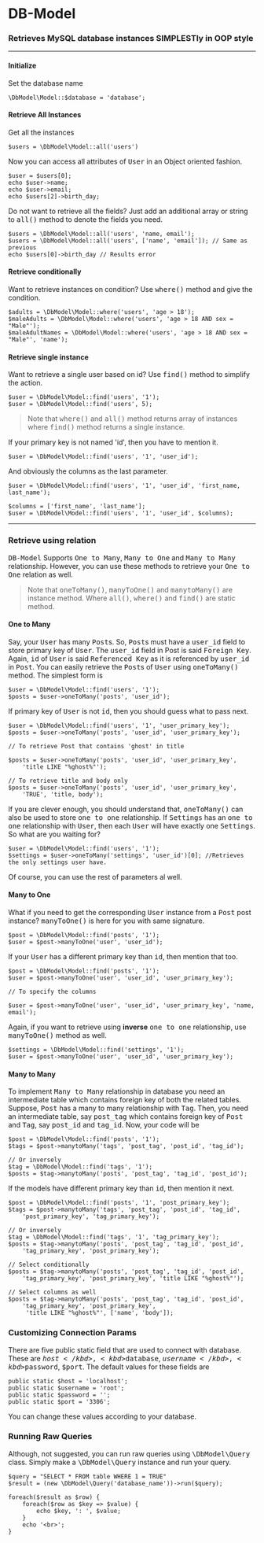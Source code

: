 # DB-Model
### Retrieves MySQL database instances SIMPLESTly in OOP style
<hr>

#### Initialize
Set the database name

```
\DbModel\Model::$database = 'database';
```
#### Retrieve All Instances
Get all the instances
```
$users = \DbModel\Model::all('users')
```
Now you can access all attributes of <kbd>User</kbd> in an Object oriented fashion.
```
$user = $users[0];
echo $user->name;
echo $user->email;
echo $users[2]->birth_day;
```
Do not want to retrieve all the fields? Just add an additional array or string to <kbd>all()</kbd> method to denote the fields you need.
```
$users = \DbModel\Model::all('users', 'name, email');
$users = \DbModel\Model::all('users', ['name', 'email']); // Same as previous
echo $users[0]->birth_day // Results error
```
#### Retrieve conditionally
Want to retrieve instances on condition? Use <kbd>where()</kbd> method and give the condition.
```
$adults = \DbModel\Model::where('users', 'age > 18');
$maleAdults = \DbModel\Model::where('users', 'age > 18 AND sex = "Male"');
$maleAdultNames = \DbModel\Model::where('users', 'age > 18 AND sex = "Male"', 'name');
```
#### Retrieve single instance
Want to retrieve a single user based on id? Use <kbd>find()</kbd> method to simplify the action.
```
$user = \DbModel\Model::find('users', '1');
$user = \DbModel\Model::find('users', 5);
```
<blockquote>
Note that <kbd>where()</kbd> and <kbd>all()</kbd> method returns array of instances where <kbd>find()</kbd> method returns a single instance.
</blockquote>

If your primary key is not named 'id', then you have to mention it.
```
$user = \DbModel\Model::find('users', '1', 'user_id');
```
And obviously the columns as the last parameter.
```
$user = \DbModel\Model::find('users', '1', 'user_id', 'first_name, last_name');

$columns = ['first_name', 'last_name'];
$user = \DbModel\Model::find('users', '1', 'user_id', $columns);
```
<hr>

### Retrieve using relation
<kbd>DB-Model</kbd> Supports <kbd>One to Many</kbd>, <kbd>Many to One</kbd> and <kbd>Many to Many</kbd> relationship. However, you can use these methods to retrieve your <kbd>One to One</kbd> relation as well.
<blockquote>
Note that <kbd>oneToMany()</kbd>, <kbd>manyToOne()</kbd> and <kbd>manytoMany()</kbd> are instance method. Where <kbd>all()</kbd>, <kbd>where()</kbd> and <kbd>find()</kbd> are static method.
</blockquote>

#### One to Many
Say, your <kbd>User</kbd> has many <kbd>Post</kbd>s. So, <kbd>Post</kbd>s must have a <kbd>user_id</kbd> field to store primary key of <kbd>User</kbd>. The <kbd>user_id</kbd> field in </kbd>Post is said <kbd>Foreign Key</kbd>. Again, <kbd>id</kbd> of <kbd>User</kbd> is said <kbd>Referenced Key</kbd> as it is referenced by <kbd>user_id</kbd> in <kbd>Post</kbd>.
You can easily retrieve the <kbd>Post</kbd>s of <kbd>User</kbd> using <kbd>oneToMany()</kbd> method. The simplest form is
```
$user = \DbModel\Model::find('users', '1');
$posts = $user->oneToMany('posts', 'user_id');
```
If primary key of <kbd>User</kbd> is not <kbd>id</kbd>, then you should guess what to pass next.
```
$user = \DbModel\Model::find('users', '1', 'user_primary_key');
$posts = $user->oneToMany('posts', 'user_id', 'user_primary_key');

// To retrieve Post that contains 'ghost' in title

$posts = $user->oneToMany('posts', 'user_id', 'user_primary_key',
    'title LIKE "%ghost%"');

// To retrieve title and body only
$posts = $user->oneToMany('posts', 'user_id', 'user_primary_key',
    'TRUE', 'title, body');
```
If you are clever enough, you should understand that, <kbd>oneToMany()</kbd> can also be used to store <kbd>one to one</kbd> relationship. If <kbd>Settings</kbd> has an <kbd>one to one</kbd> relationship with <kbd>User</kbd>, then each <kbd>User</kbd> will have exactly one <kbd>Settings</kbd>. So what are you waiting for?
```
$user = \DbModel\Model::find('users', '1');
$settings = $user->oneToMany('settings', 'user_id')[0]; //Retrieves the only settings user have.
```
Of course, you can use the rest of parameters al well.
#### Many to One
What if you need to get the corresponding <kbd>User</kbd> instance from a <kbd>Post</kbd> post instance? <kbd>manyToOne()</kbd> is here for you with same signature.
```
$post = \DbModel\Model::find('posts', '1');
$user = $post->manyToOne('user', 'user_id');
```
If your <kbd>User</kbd> has a different primary key than <kbd>id</kbd>, then mention that too.
```
$post = \DbModel\Model::find('posts', '1');
$user = $post->manyToOne('user', 'user_id', 'user_primary_key');

// To specify the columns

$user = $post->manyToOne('user', 'user_id', 'user_primary_key', 'name, email');
```
Again, if you want to retrieve using **inverse** <kbd>one to one</kbd> relationship, use <kbd>manyToOne()</kbd> method as well.
```
$settings = \DbModel\Model::find('settings', '1');
$user = $post->manyToOne('user', 'user_id', 'user_primary_key');
```
#### Many to Many
To implement <kbd>Many to Many</kbd> relationship in database you need an intermediate table which contains foreign key of both the related tables. Suppose, <kbd>Post</kbd> has a many to many relationship with <kbd>Tag</kbd>. Then, you need an intermediate table, say <kbd>post_tag</kbd> which contains foreign key of <kbd>Post</kbd> and <kbd>Tag</kbd>, say <kbd>post_id</kbd> and <kbd>tag_id</kbd>. Now, your code will be
```
$post = \DbModel\Model::find('posts', '1');
$tags = $post->manytoMany('tags', 'post_tag', 'post_id', 'tag_id');

// Or inversely
$tag = \DbModel\Model::find('tags', '1');
$posts = $tag->manytoMany('posts', 'post_tag', 'tag_id', 'post_id');
```
If the models have different primary key than <kbd>id</kbd>, then mention it next.
```
$post = \DbModel\Model::find('posts', '1', 'post_primary_key');
$tags = $post->manytoMany('tags', 'post_tag', 'post_id', 'tag_id',
    'post_primary_key', 'tag_primary_key');

// Or inversely
$tag = \DbModel\Model::find('tags', '1', 'tag_primary_key');
$posts = $tag->manytoMany('posts', 'post_tag', 'tag_id', 'post_id',
    'tag_primary_key', 'post_primary_key');
    
// Select conditionally
$posts = $tag->manytoMany('posts', 'post_tag', 'tag_id', 'post_id',
    'tag_primary_key', 'post_primary_key', 'title LIKE "%ghost%"');

// Select columns as well
$posts = $tag->manytoMany('posts', 'post_tag', 'tag_id', 'post_id',
    'tag_primary_key', 'post_primary_key',
     'title LIKE "%ghost%"', ['name', 'body']);
```
### Customizing Connection Params
There are five public static field that are used to connect with database. These are <kbd>$host</kbd>, <kbd>$database</kbd>, <kbd>$username</kbd>, <kbd>$password</kbd>, <kbd>$port</kbd>. The default values for these fields are
```
public static $host = 'localhost';
public static $username = 'root';
public static $password = '';
public static $port = '3306';
```
You can change these values according to your database.
### Running Raw Queries
Although, not suggested, you can run raw queries using <kbd>\DbModel\Query</kbd> class. Simply make a <kbd>\DbModel\Query</kbd> instance and run your query.
```
$query = "SELECT * FROM table WHERE 1 = TRUE"
$result = (new \DbModel\Query('database_name'))->run($query);

foreach($result as $row) {
    foreach($row as $key => $value) {
        echo $key, ': ', $value;
    }
    echo '<br>';
}
```
